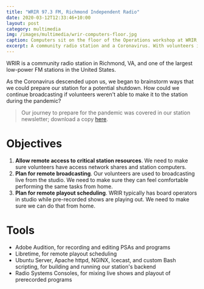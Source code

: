 ```yaml
---
title: "WRIR 97.3 FM, Richmond Independent Radio"
date: 2020-03-12T12:33:46+10:00
layout: post
category: multimedia
img: /images/multimedia/wrir-computers-floor.jpg
caption: Computers sit on the floor of the Operations workshop at WRIR, waiting to be repurposed (Zachary Klosko/WRIR)
excerpt: A community radio station and a Coronavirus. With volunteers in quarantine, how could we stay on the air? It's quite simple, really.
---
```


WRIR is a community radio station in Richmond, VA, and one of the largest low-power FM stations
in the United States.

As the Coronavirus descended upon us, we began to brainstorm ways that we could prepare our
station for a potential shutdown. How could we continue broadcasting if volunteers weren't 
able to make it to the station during the pandemic?

> Our journey to prepare for the pandemic was covered in our station newsletter; download a
copy [here](/assets/pdfs/WRIR-Goes-Remote.pdf).

# Objectives

1. **Allow remote access to critical station resources**. We need to make sure volunteers have access network shares and station computers.
2. **Plan for remote broadcasting**. Our volunteers are used to broadcasting live from the studio. We need to make sure they can feel comfortable performing the same tasks from home.
3. **Plan for remote playout scheduling**. WRIR typically has board operators in studio while pre-recorded shows are playing out. We need to make sure we can do that from home.

# Tools

- Adobe Audition, for recording and editing PSAs and programs
- Libretime, for remote playout scheduling
- Ubuntu Server, Apache httpd, NGINX, Icecast, and custom Bash scripting, for building and running our station's backend
- Radio Systems Consoles, for mixing live shows and playout of prerecorded programs